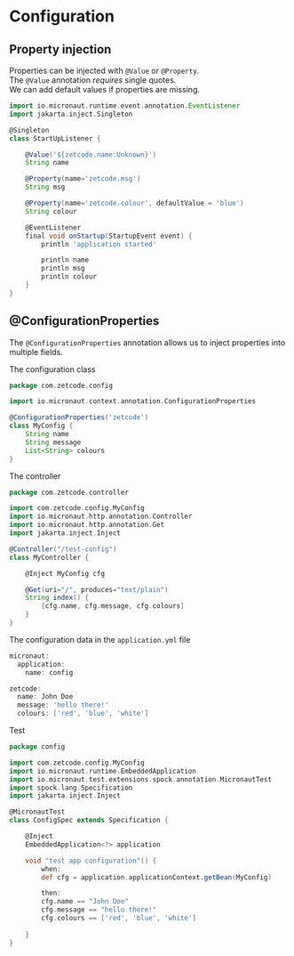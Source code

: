 # Configuration

## Property injection

Properties can be injected with `@Value` or `@Property`.  
The `@Value` annotation *requires* single quotes.  
We can add default values if properties are missing.  

```groovy
import io.micronaut.runtime.event.annotation.EventListener
import jakarta.inject.Singleton

@Singleton
class StartUpListener {

    @Value('${zetcode.name:Unknown}')
    String name

    @Property(name='zetcode.msg')
    String msg

    @Property(name='zetcode.colour', defaultValue = 'blue')
    String colour

    @EventListener
    final void onStartup(StartupEvent event) {
        println 'application started'

        println name
        println msg
        println colour
    }
}
```

## @ConfigurationProperties

The `@ConfigurationProperties` annotation allows us to inject properties into  
multiple fields.  

The configuration class  

```groovy
package com.zetcode.config

import io.micronaut.context.annotation.ConfigurationProperties

@ConfigurationProperties('zetcode')
class MyConfig {
    String name
    String message
    List<String> colours
}
```
The controller  

```groovy
package com.zetcode.controller

import com.zetcode.config.MyConfig
import io.micronaut.http.annotation.Controller
import io.micronaut.http.annotation.Get
import jakarta.inject.Inject

@Controller("/test-config")
class MyController {

    @Inject MyConfig cfg

    @Get(uri="/", produces="text/plain")
    String index() {
        [cfg.name, cfg.message, cfg.colours]
    }
}
```

The configuration data in the `application.yml` file  

```groovy
micronaut:
  application:
    name: config

zetcode:
  name: John Doe
  message: 'hello there!'
  colours: ['red', 'blue', 'white']
```

Test  

```groovy
package config

import com.zetcode.config.MyConfig
import io.micronaut.runtime.EmbeddedApplication
import io.micronaut.test.extensions.spock.annotation.MicronautTest
import spock.lang.Specification
import jakarta.inject.Inject

@MicronautTest
class ConfigSpec extends Specification {

    @Inject
    EmbeddedApplication<?> application

    void "test app configuration"() {
        when:
        def cfg = application.applicationContext.getBean(MyConfig)

        then:
        cfg.name == "John Doe"
        cfg.message == "hello there!"
        cfg.colours == ['red', 'blue', 'white']
        
    }
}
```
